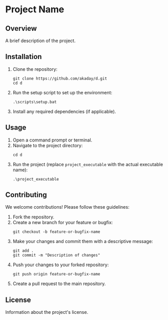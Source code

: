 # Project Name

## Overview
A brief description of the project.

## Installation
1. Clone the repository:
   ```
   git clone https://github.com/akaday/d.git
   cd d
   ```
2. Run the setup script to set up the environment:
   ```
   .\scripts\setup.bat
   ```
3. Install any required dependencies (if applicable).

## Usage
1. Open a command prompt or terminal.
2. Navigate to the project directory:
   ```
   cd d
   ```
3. Run the project (replace `project_executable` with the actual executable name):
   ```
   .\project_executable
   ```

## Contributing
We welcome contributions! Please follow these guidelines:
1. Fork the repository.
2. Create a new branch for your feature or bugfix:
   ```
   git checkout -b feature-or-bugfix-name
   ```
3. Make your changes and commit them with a descriptive message:
   ```
   git add .
   git commit -m "Description of changes"
   ```
4. Push your changes to your forked repository:
   ```
   git push origin feature-or-bugfix-name
   ```
5. Create a pull request to the main repository.

## License
Information about the project's license.
